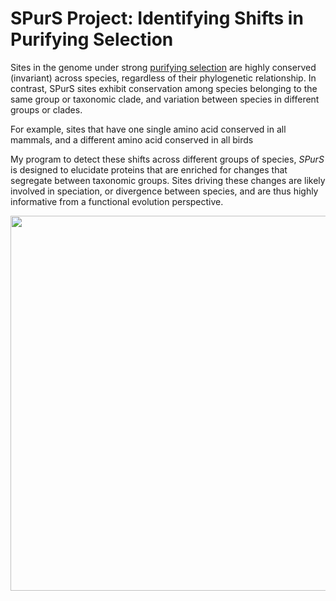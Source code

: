 # SPurS Project: Identifying Shifts in Purifying Selection
Sites in the genome under strong [purifying selection](https://www.nature.com/scitable/topicpage/negative-selection-1136) are highly conserved (invariant) across species, regardless of their phylogenetic relationship. In contrast, SPurS sites exhibit conservation among species belonging to the same group or taxonomic clade, and variation between species in different groups or clades.

For example, sites that have one single amino acid conserved in all mammals, and a different amino acid conserved in all birds

My program to detect these shifts across different groups of species, *SPurS* is designed to elucidate proteins that are enriched for changes that segregate between taxonomic groups. Sites driving these changes are likely involved in speciation, or divergence between species, and are thus highly informative from a functional evolution perspective.

<p align="center">
  <img src="https://user-images.githubusercontent.com/6342355/29276100-c7a571a4-810d-11e7-984f-0443f6a68ee3.jpg" width="600"/>
</p>

